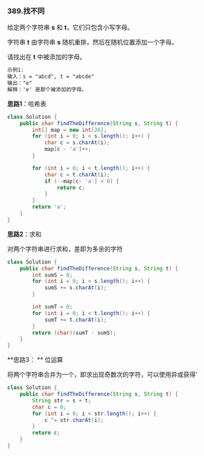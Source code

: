 ### 389.找不同

给定两个字符串 **s** 和 **t**，它们只包含小写字母。

字符串 **t** 由字符串 **s** 随机重排，然后在随机位置添加一个字母。

请找出在 **t** 中被添加的字母。

``` markdown
示例1:
输入：s = "abcd", t = "abcde"
输出："e"
解释：'e' 是那个被添加的字母。
```



**思路1**：哈希表

``` java
class Solution {
    public char findTheDifference(String s, String t) {
        int[] map = new int[26];
        for (int i = 0; i < s.length(); i++) {
            char c = s.charAt(i);
            map[c - 'a']++;
        }

        for (int i = 0; i < t.length(); i++) {
            char c = t.charAt(i);
            if (--map[c- 'a'] < 0) {
                return c;
            }
        }
        return 'a';
    }
}
```



**思路2**：求和

对两个字符串进行求和，差即为多余的字符

``` java
class Solution {
    public char findTheDifference(String s, String t) {
        int sumS = 0;
        for (int i = 0; i < s.length(); i++) {
            sumS += s.charAt(i);
        }

        int sumT = 0;
        for (int i = 0; i < t.length(); i++) {
            sumT += t.charAt(i);
        }
        return (char)(sumT - sumS);
    }
}
```



**思路3： ** 位运算

将两个字符串合并为一个，即求出现奇数次的字符，可以使用异或获得‘

``` java
class Solution {
    public char findTheDifference(String s, String t) {
        String str = s + t;
        char c = 0;
        for (int i = 0; i < str.length(); i++) {
            c ^= str.charAt(i);
        }
        return c;
    }
}
```

